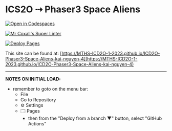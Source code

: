 # ICS2O ⇢ Phaser3 Space Aliens

[![Open in Codespaces](https://classroom.github.com/assets/launch-codespace-7f7980b617ed060a017424585567c406b6ee15c891e84e1186181d67ecf80aa0.svg)](https://classroom.github.com/open-in-codespaces?assignment_repo_id=14716502)

[![Mr Coxall's Super Linter](https://github.com/MTHS-ICD2O-1-2023/ICD2O-Phaser3-Space-Aliens-kai-nguyen-4/workflows/Mr%20Coxall's%20Super%20Linter/badge.svg)](https://github.com/MTHS-ICD2O-1-2023/ICD2O-Phaser3-Space-Aliens-kai-nguyen-4/actions)

[![Deploy Pages](https://github.com/MTHS-ICD2O-1-2023/ICD2O-Phaser3-Space-Aliens-kai-nguyen-4/workflows/Deploy%20Pages/badge.svg)](https://github.com/MTHS-ICD2O-1-2023/ICD2O-Phaser3-Space-Aliens-kai-nguyen-4/actions)

This site can be found at: [https://MTHS-ICD2O-1-2023.github.io/ICD2O-Phaser3-Space-Aliens-kai-nguyen-4](https://MTHS-ICD2O-1-2023.github.io/ICD2O-Phaser3-Space-Aliens-kai-nguyen-4)

---

**NOTES ON INITIAL LOAD:**
- remember to goto on the menu bar:
  - File
  - Go to Repository
  - ⚙ Settings
  - 🗔 Pages
    - then from the "Deploy from a branch ▼" button, select "GitHub Actions"
